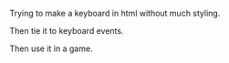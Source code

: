 Trying to make a keyboard in html without much styling.

Then tie it to keyboard events.

Then use it in a game.
